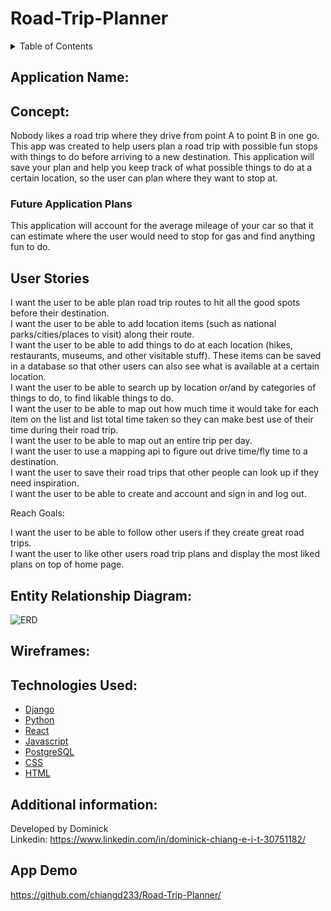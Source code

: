 # Road-Trip-Planner

<!-- Table of Contents -->
<details>
    <summary>Table of Contents</summary>
    <ol>
        <li><a href = "#application-name">Application Name</a></li>
        <li><a href = "#concept">Concept</a></li>
        <li><a href = "#user-stories">User Stories</a></li>
        <li><a href = "#entity-relationship-diagram">Entity Relationship Diagram</a></li>
        <li><a href = "#wireframes">Wireframes</a></li>
        <li><a href = "#technologies-used">Technologies Used</a></li>
        <li><a href = "#additional-information">Additional Information</a></li>
        <li><a href = "#app-demo">App Demo</a></li>
    </ol>
</details>

## Application Name: 


## Concept:
Nobody likes a road trip where they drive from point A to point B in one go. This app was created to help users plan a road trip with possible fun stops with things to do before arriving to a new destination. This application will save your plan and help you keep track of what possible things to do at a certain location, so the user can plan where they want to stop at. 

### Future Application Plans
This application will account for the average mileage of your car so that it can estimate where the user would need to stop for gas and find anything fun to do.

## User Stories
I want the user to be able plan road trip routes to hit all the good spots before their destination. <br>
I want the user to be able to add location items (such as national parks/cities/places to visit) along their route. <br>
I want the user to be able to add things to do at each location (hikes, restaurants, museums, and other visitable stuff). These items can be saved in a database so that other users can also see what is available at a certain location. <br>
I want the user to be able to search up by location or/and by categories of things to do, to find likable things to do. <br>
I want the user to be able to map out how much time it would take for each item on the list and list total time taken so they can make best use of their time during their road trip. <br>
I want the user to be able to map out an entire trip per day. <br>
I want the user to use a mapping api to figure out drive time/fly time to a destination. <br>
I want the user to save their road trips that other people can look up if they need inspiration. <br>
I want the user to be able to create and account and sign in and log out. <br>

Reach Goals:

I want the user to be able to follow other users if they create great road trips. <br>
I want the user to like other users road trip plans and display the most liked plans on top of home page. <br>


## Entity Relationship Diagram:
![ERD](./ReadMePhotos/ERD.png)

## Wireframes:


## Technologies Used:
* [Django](http://djangoproject.com)
* [Python](http://python.org)
* [React](https://reactjs.org/)
* [Javascript](https://www.javascript.com/)
* [PostgreSQL](https://www.postgresql.org/)
* [CSS](https://en.wikipedia.org/wiki/CSS)
* [HTML](https://www.w3schools.com/html/)


## Additional information:
Developed by Dominick <br>
Linkedin: https://www.linkedin.com/in/dominick-chiang-e-i-t-30751182/

## App Demo

https://github.com/chiangd233/Road-Trip-Planner/
